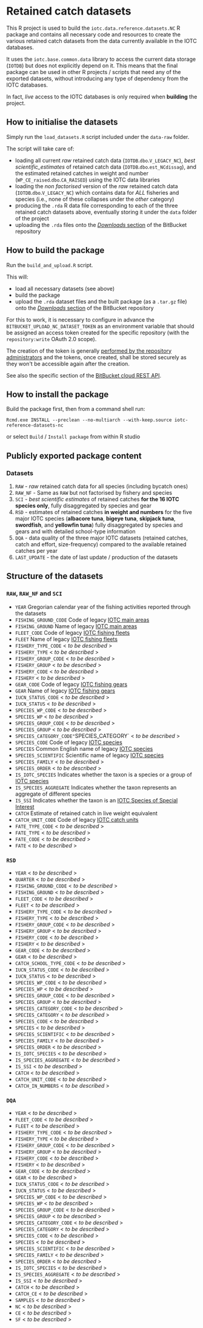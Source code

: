# Retained catch datasets

This R project is used to build the `iotc.data.reference.datasets.NC` R package and contains all necessary code and resources to create the various retained catch datasets from the data currently available in the IOTC databases.

It uses the `iotc.base.common.data` library to access the current data storage (`IOTDB`) but does not explicitly depend on it. This means that the final package can be used in other R projects / scripts that need any of the exported datasets, without introducing any type of dependency from the IOTC databases.

In fact, *live* access to the IOTC databases is only required when **building** the project.

## How to initialise the datasets

Simply run the `load_datasets.R` script included under the `data-raw` folder.

The script will take care of:

-   loading all current _raw_ retained catch data (`IOTDB`.`dbo`.`V_LEGACY_NC`), _best scientific_estimates_ of retained catch data (`IOTDB`.`dbo`.`est_NCdissag`), and the estimated retained catches in weight and number (`WP_CE_raised`.`dbo`.`CA_RAISED`) using the IOTC data libraries 
-   loading the _non factorised_ version of the _raw_ retained catch data (`IOTDB`.`dbo`.`V_LEGACY_NC`) which contains data for *ALL* fisheries and species (i.e., none of these collapses under the _other_ category)
-   producing the `.rda` R data file corresponding to each of the three retained catch datasets above, eventually storing it under the `data` folder of the project
-   uploading the `.rda` files onto the [*Downloads* section](https://bitbucket.org/iotc-ws/iotc-reference-datasets-nc/downloads/) of the BitBucket repository

## How to build the package

Run the `build_and_upload.R` script.

This will:

-   load all necessary datasets (see above)
-   build the package
-   upload the `.rda` dataset files and the built package (as a `.tar.gz` file) onto the [*Downloads* section](https://bitbucket.org/iotc-ws/iotc-reference-datasets-nc/downloads/) of the BitBucket repository


For this to work, it is necessary to configure in advance the `BITBUCKET_UPLOAD_NC_DATASET_TOKEN` as an environment variable that should be assigned an access token created for the specific repository (with the `repository:write` OAuth 2.0 scope).

The creation of the token is generally [performed by the repository administrators](https://support.atlassian.com/bitbucket-cloud/docs/create-a-repository-access-token/) and the tokens, once created, shall be stored securely as they won't be accessible again after the creation.

See also the specific section of the [BitBucket cloud REST API](https://developer.atlassian.com/cloud/bitbucket/rest/api-group-downloads/#api-repositories-workspace-repo-slug-downloads-post).

## How to install the package

Build the package first, then from a command shell run:

```         
Rcmd.exe INSTALL --preclean --no-multiarch --with-keep.source iotc-reference-datasets-nc
```

or select `Build` / `Install package` from within R studio

## Publicly exported package content

### Datasets

1.  `RAW` - *raw* retained catch data for all species (including bycatch ones)
2.  `RAW_NF` - Same as `RAW` but not factorised by fishery and species
3.  `SCI` - *best scientific estimates* of retained catches **for the 16 IOTC species only**, fully disaggregated by species and gear
4.  `RSD` - estimates of retained catches **in weight and numbers** for the five major IOTC species (**albacore tuna**, **bigeye tuna**, **skipjack tuna**, **swordfish**, and **yellowfin tuna**) fully disaggregated by species and gears and with detailed school-type information
5.  `DQA` - data quality of the three major IOTC datasets (retained catches, catch and effort, size-frequency) compared to the available retained catches per year
6.  `LAST_UPDATE` - the date of last update / production of the datasets

## Structure of the datasets

### `RAW`, `RAW_NF` and `SCI`

-   `YEAR` Gregorian calendar year of the fishing activities reported through the datasets
-   `FISHING_GROUND_CODE` Code of legacy [IOTC main areas](https://data.iotc.org/reference/latest/domain/legacy/#mainAreas)
-   `FISHING_GROUND` Name of legacy [IOTC main areas](https://data.iotc.org/reference/latest/domain/legacy/#mainAreas)
-   `FLEET_CODE` Code of legacy [IOTC fishing fleets](https://data.iotc.org/reference/latest/domain/legacy/#fleets)
-   `FLEET` Name of legacy [IOTC fishing fleets](https://data.iotc.org/reference/latest/domain/legacy/#fleets)
-   `FISHERY_TYPE_CODE` \< *to be described* \>
-   `FISHERY_TYPE` \< *to be described* \>
-   `FISHERY_GROUP_CODE` \< *to be described* \>
-   `FISHERY_GROUP` \< *to be described* \>
-   `FISHERY_CODE` \< *to be described* \>
-   `FISHERY` \< *to be described* \>
-   `GEAR_CODE` Code of legacy [IOTC fishing gears](https://data.iotc.org/reference/latest/domain/legacy/#gears)
-   `GEAR` Name of legacy [IOTC fishing gears](https://data.iotc.org/reference/latest/domain/legacy/#gears)
-   `IUCN_STATUS_CODE` \< *to be described* \>
-   `IUCN_STATUS` \< *to be described* \>
-   `SPECIES_WP_CODE` \< *to be described* \>
-   `SPECIES_WP` \< *to be described* \>
-   `SPECIES_GROUP_CODE` \< *to be described* \>
-   `SPECIES_GROUP` \< *to be described* \>
-   `SPECIES_CATEGORY_CODE"`SPECIES_CATEGORY\` \< *to be described* \>
-   `SPECIES_CODE` Code of legacy [IOTC species](https://data.iotc.org/reference/latest/domain/legacy/#species)
-   `SPECIES` Common English name of legacy [IOTC species](https://data.iotc.org/reference/latest/domain/legacy/#species)
-   `SPECIES_SCIENTIFIC` Scientific name of legacy [IOTC species](https://data.iotc.org/reference/latest/domain/legacy/#species)
-   `SPECIES_FAMILY` \< *to be described* \>
-   `SPECIES_ORDER` \< *to be described* \>
-   `IS_IOTC_SPECIES` Indicates whether the taxon is a species or a group of [IOTC species](https://data.iotc.org/reference/latest/domain/biology/#IOTCspecies)
-   `IS_SPECIES_AGGREGATE` Indicates whether the taxon represents an aggregate of different species
-   `IS_SSI` Indicates whether the taxon is an [IOTC Species of Special Interest](https://data.iotc.org/reference/latest/domain/biology/#SSIspecies)
-   `CATCH` Estimate of retained catch in live weight equivalent 
-   `CATCH_UNIT_CODE` Code of legacy [IOTC catch units](https://data.iotc.org/reference/latest/domain/legacy/#catchUnits) 
-   `FATE_TYPE_CODE` \< *to be described* \>
-   `FATE_TYPE` \< *to be described* \>
-   `FATE_CODE` \< *to be described* \>
-   `FATE` \< *to be described* \>

### `RSD`

-   `YEAR` \< *to be described* \>
-   `QUARTER` \< *to be described* \>
-   `FISHING_GROUND_CODE` \< *to be described* \>
-   `FISHING_GROUND` \< *to be described* \>
-   `FLEET_CODE` \< *to be described* \>
-   `FLEET` \< *to be described* \>
-   `FISHERY_TYPE_CODE` \< *to be described* \>
-   `FISHERY_TYPE` \< *to be described* \>
-   `FISHERY_GROUP_CODE` \< *to be described* \>
-   `FISHERY_GROUP` \< *to be described* \>
-   `FISHERY_CODE` \< *to be described* \>
-   `FISHERY` \< *to be described* \>
-   `GEAR_CODE` \< *to be described* \>
-   `GEAR` \< *to be described* \>
-   `CATCH_SCHOOL_TYPE_CODE` \< *to be described* \>
-   `IUCN_STATUS_CODE` \< *to be described* \>
-   `IUCN_STATUS` \< *to be described* \>
-   `SPECIES_WP_CODE` \< *to be described* \>
-   `SPECIES_WP` \< *to be described* \>
-   `SPECIES_GROUP_CODE` \< *to be described* \>
-   `SPECIES_GROUP` \< *to be described* \>
-   `SPECIES_CATEGORY_CODE` \< *to be described* \>
-   `SPECIES_CATEGORY` \< *to be described* \>
-   `SPECIES_CODE` \< *to be described* \>
-   `SPECIES` \< *to be described* \>
-   `SPECIES_SCIENTIFIC` \< *to be described* \>
-   `SPECIES_FAMILY` \< *to be described* \>
-   `SPECIES_ORDER` \< *to be described* \>
-   `IS_IOTC_SPECIES` \< *to be described* \>
-   `IS_SPECIES_AGGREGATE` \< *to be described* \>
-   `IS_SSI` \< *to be described* \>
-   `CATCH` \< *to be described* \>
-   `CATCH_UNIT_CODE` \< *to be described* \>
-   `CATCH_IN_NUMBERS` \< *to be described* \>

### `DQA`

-   `YEAR` \< *to be described* \>
-   `FLEET_CODE` \< *to be described* \>
-   `FLEET` \< *to be described* \>
-   `FISHERY_TYPE_CODE` \< *to be described* \>
-   `FISHERY_TYPE` \< *to be described* \>
-   `FISHERY_GROUP_CODE` \< *to be described* \>
-   `FISHERY_GROUP` \< *to be described* \>
-   `FISHERY_CODE` \< *to be described* \>
-   `FISHERY` \< *to be described* \>
-   `GEAR_CODE` \< *to be described* \>
-   `GEAR` \< *to be described* \>
-   `IUCN_STATUS_CODE` \< *to be described* \>
-   `IUCN_STATUS` \< *to be described* \>
-   `SPECIES_WP_CODE` \< *to be described* \>
-   `SPECIES_WP` \< *to be described* \>
-   `SPECIES_GROUP_CODE` \< *to be described* \>
-   `SPECIES_GROUP` \< *to be described* \>
-   `SPECIES_CATEGORY_CODE` \< *to be described* \>
-   `SPECIES_CATEGORY` \< *to be described* \>
-   `SPECIES_CODE` \< *to be described* \>
-   `SPECIES` \< *to be described* \>
-   `SPECIES_SCIENTIFIC` \< *to be described* \>
-   `SPECIES_FAMILY` \< *to be described* \>
-   `SPECIES_ORDER` \< *to be described* \>
-   `IS_IOTC_SPECIES` \< *to be described* \>
-   `IS_SPECIES_AGGREGATE` \< *to be described* \>
-   `IS_SSI` \< *to be described* \>
-   `CATCH` \< *to be described* \>
-   `CATCH_CE` \< *to be described* \>
-   `SAMPLES` \< *to be described* \>
-   `NC` \< *to be described* \>
-   `CE` \< *to be described* \>
-   `SF` \< *to be described* \>
